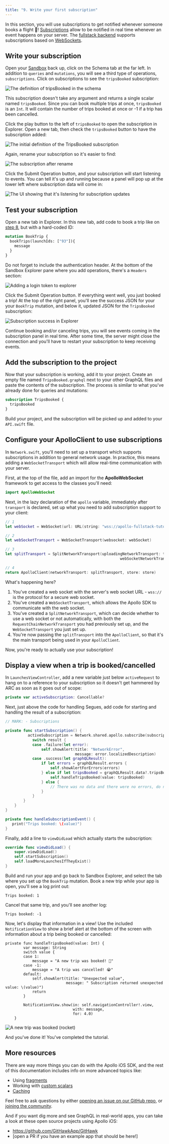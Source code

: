```yaml
---
title: "9. Write your first subscription"
---
```


In this section, you will use subscriptions to get notified whenever someone books a flight 🚀! [Subscriptions](https://graphql.org/blog/subscriptions-in-graphql-and-relay/) allow to be notified in real time whenever an event happens on your server. The [fullstack backend](https://apollo-fullstack-tutorial.herokuapp.com) supports subscriptions based on [WebSockets](https://en.wikipedia.org/wiki/WebSocket).


## Write your subscription

Open your [Sandbox](https://studio.apollographql.com/sandbox/explorer?endpoint=https%3A%2F%2Fapollo-fullstack-tutorial.herokuapp.com) back up, click on the Schema tab at the far left. In addition to `queries` and `mutations`, you will see a third type of operations, `subscriptions`. Click on subscriptions to see the `tripsBooked` subscription:

<img alt="The definition of tripsBooked in the schema" class="screenshot" src="images/schema_tripsBooked_definition.png"/>

This subscription doesn't take any argument and returns a single scalar named `tripsBooked`. Since you can book multiple trips at once, `tripsBooked` is an `Int`. It will contain the number of trips booked at once or -1 if a trip has been cancelled.

Click the play button to the left of `tripsBooked` to open the subscription in Explorer. Open a new tab, then check the `tripsBooked` button to have the subscription added:

<img alt="The initial definition of the TripsBooked subscription" class="screenshot" src="images/explorer_tripsbooked_initial.png"/>

Again, rename your subscription so it's easier to find:

<img alt="The subscription after rename" class="screenshot" src="images/explorer_tripsbooked_renamed.png"/>

Click the Submit Operation button, and your subscription will start listening to events. You can tell it's up and running because a panel will pop up at the lower left where subscription data will come in:

<img alt="The UI showing that it's listening for subscription updates" class="screenshot" src="images/explorer_subscriptions_listening.png"/>

## Test your subscription

Open a new tab in Explorer. In this new tab, add code to book a trip like on [step 8](tutorial-mutations), but with a hard-coded ID:

```graphql
mutation BookTrip {
  bookTrips(launchIds: ["93"]){
    message
  }
}
```

Do not forget to include the authentication header. At the bottom of the Sandbox Explorer pane where you add operations, there's a `Headers` section:

<img alt="Adding a login token to explorer" class="screenshot" src="images/explorer_authentication_header.png"/>

Click the Submit Operation button. If everything went well, you just booked a trip! At the top of the right panel, you'll see the success JSON for your your `BookTrip` mutation, and below it, updated JSON for the `TripsBooked` subscription:

<img alt="Subscription success in Explorer" class="screenshot" src="images/explorer_subscription_success.png"/>

Continue booking and/or canceling trips, you will see events coming in the subscription panel in real time. After some time, the server might close the connection and you'll have to restart your subscription to keep receiving events.

## Add the subscription to the project

Now that your subscription is working, add it to your project. Create an empty file named `TripsBooked.graphql` next to your other GraphQL files and paste the contents of the subscription. The process is similar to what you've already done for queries and mutations:

```graphql:title=TripsBooked.graphql
subscription TripsBooked {
  tripsBooked
}
```

Build your project, and the subscription will be picked up and added to your `API.swift` file. 

## Configure your ApolloClient to use subscriptions

In `Network.swift`, you'll need to set up a transport which supports subscriptions in addition to general network usage. In practice, this means adding a `WebSocketTransport` which will allow real-time communication with your server. 

First, at the top of the file, add an import for the **ApolloWebSocket** framework to get access to the classes you'll need:

```swift:title=Network.swift
import ApolloWebSocket
```

Next, in the lazy declaration of the `apollo` variable, immediately after `transport` is declared, set up what you need to add subscription support to your client: 

```swift:title=Network.swift
// 1
let webSocket = WebSocket(url: URL(string: "wss://apollo-fullstack-tutorial.herokuapp.com/graphql")!)

// 2
let webSocketTransport = WebSocketTransport(websocket: webSocket)

// 3
let splitTransport = SplitNetworkTransport(uploadingNetworkTransport: transport,
                                                   webSocketNetworkTransport: webSocketTransport)

// 4       
return ApolloClient(networkTransport: splitTransport, store: store)
```

What's happening here? 

1. You've created a web socket with the server's web socket URL - `wss://` is the protocol for a secure web socket.
2. You've created a `WebSocketTransport`, which allows the Apollo SDK to communicate with the web socket. 
3. You've created a `SplitNetworkTransport`, which can decide whether to use a web socket or not automatically, with both the `RequestChainNetworkTransport` you had previously set up, and the `WebSocketTransport` you just set up. 
4. You're now passing the `splitTransport` into the `ApolloClient`, so that it's the main transport being used in your `ApolloClient`.  

Now, you're ready to actually use your subscription!

## Display a view when a trip is booked/cancelled

In `LaunchesViewController`, add a new variable just below `activeRequest` to hang on to a reference to your subscription so it doesn't get hammered by ARC as soon as it goes out of scope:

```swift:title=LaunchesViewController.swift
private var activeSubscription: Cancellable?
```

Next, just above the code for handling Segues, add code for starting and handling the result of a subscription:

```swift:title=LaunchesViewController.swift
// MARK: - Subscriptions

private func startSubscription() {
          activeSubscription = Network.shared.apollo.subscribe(subscription: TripsBookedSubscription()) { result in
            switch result {
            case .failure(let error):
                self.showAlert(title: "NetworkError",
                               message: error.localizedDescription)
            case .success(let graphQLResult):
                if let errors = graphQLResult.errors {
                    self.showAlertForErrors(errors)
                } else if let tripsBooked = graphQLResult.data?.tripsBooked {
                    self.handleTripsBooked(value: tripsBooked)
                } else {
                    // There was no data and there were no errors, do nothing.
                }
            }
        }
    }  
}

private func handleSubscriptionEvent() {
   print("Trips booked: \(value)")
}
```

Finally, add a line to `viewDidLoad` which actually starts the subscription: 

```swift:title=LaunchesViewController.swift
override func viewDidLoad() {
    super.viewDidLoad()
    self.startSubscription()
    self.loadMoreLaunchesIfTheyExist()
}
```

Build and run your app and go back to Sandbox Explorer, and select the tab where you set up the `BookTrip` mutation. Book a new trip while your app is open, you'll see a log print out: 

```
Trips booked: 1
```

Cancel that same trip, and you'll see another log: 

```
Trips booked: -1
```

Now, let's display that information in a view! Use the included `NotificationView` to show a brief alert at the bottom of the screen with information about a trip being booked or cancelled: 

```swift:title="LaunchesViewController.swift"
private func handleTripsBooked(value: Int) {
        var message: String
        switch value {
        case 1:
            message = "A new trip was booked! 🚀"
        case -1:
            message = "A trip was cancelled! 😭"
        default:
            self.showAlert(title: "Unexpected value",
                           message: " Subscription returned unexpected value: \(value)")
            return
        }
        
        NotificationView.show(in: self.navigationController!.view,
                              with: message,
                              for: 4.0)
    }
```

<img alt="A new trip was booked (rocket)" class="screenshot" src="images/screenshot_trip_booked.png"/>

And you've done it! You've completed the tutorial. 

## More resources

There are way more things you can do with the Apollo iOS SDK, and the rest of this documentation includes info on more advanced topics like:

- Using [fragments](/fragments/)
- Working with [custom scalars](/fetching-queries/#notes-on-working-with-custom-scalars)
- [Caching](/caching/)

Feel free to ask questions by either [opening an issue on our GitHub repo](https://github.com/apollographql/apollo-ios/issues), or [joining the community](http://community.apollographql.com/new-topic?category=Help&tags=mobile,client).

And if you want dig more and see GraphQL in real-world apps, you can take a look at these open source projects using Apollo iOS:

* https://github.com/GitHawkApp/GitHawk
* [open a PR if you have an example app that should be here!]
